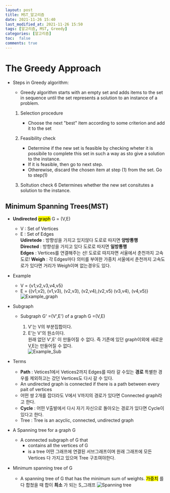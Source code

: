 ```yaml
---
layout: post
title: MST_알고리즘
date: 2021-11-26 15:40
last_modified_at: 2021-11-26 15:50
tags: [알고리즘, MST, Greedy]
categories: [알고리즘]
toc:  false
comments: true
---
```

# The Greedy Approach

+ Steps in Greedy algorithm:
    - Greedy algorithm starts with an empty set and adds items to the set in sequence until the set represents a solution to an instance of a problem.  


    1. Selection procedure
        + Choose the next "best" item according to some criterion and add it to the set  


    2. Feasibility check
        + Determine if the new set is feasible by checking wheter it is possibile to complete this set in such a way as sto give a solution to the instance.
        + If it is feasible, then go to next step.
        + Otherewise, discard the chosen item at step (1) from the set. Go to step(1)  


    3. Soltution check
        6 Determines whether the new set consitutes a solution to the instance.

## Minimum Spanning Trees(MST)
+ __Undirected__ <mark>graph</mark> G = (V,E)
    + V : Set of Vertices
    + E : Set of Edges  
**Udiretede** : 방향성을 가지고 있지않다 도로로 따지면 **양방통행**  
**Directed** : 방향성을 가지고 있다 도로로 따지면 **일방통행**    
**Edges** : Vertices를 연결해주는 선!  도로로 따지자면 서울에서 춘천까지 고속도로!
**Weigh** : 각 Edges마다 의미를 부여한 가중치 서울에서 춘천까지 고속도로가 있다면 거리가 Weigh이며 없는경우도 있다.
+ Example
    + V = {v1,v2,v3,v4,v5}
    + E = {(v1,v2), (v1,v3), (v2,v3), (v2,v4),(v2,v5) (v3,v4),  (v4,v5)}
![Example_graph](https://encrypted-tbn0.gstatic.com/images?q=tbn:ANd9GcShBdYwV08PCjkwoF0yX20HSPcY19zv-pNwEg&usqp=CAU)

+ Subgraph
    + Subgraph G' =(V',E') of a graph G =(V,E)

        1. V'는 V의 부분집합이다.  
        2. E'는 V'의 원소이다.  
        원래 없던 V',E' 이 만들어질 수 없다. 즉 기존에 있던 graph이외에 새로운 V,E는 만들어질 수 없다.  
        ![Example_Sub]()

+ Terms
    + **Path** : Vetices1에서 Vetices2까지 Edges를 따라 갈 수있는 **경로** 특별한 경우를 제외하고는 갔던 Vertices도 다시 갈 수 있다.  
    + An undirected graph is connected if there is a path between every pait of vertices  
    + 어떤 쌍 2개를 잡더라도 V에서 V까지의 경로가 있다면 Connected graph라고 한다.  
    + **Cycle** : 어떤 V출발에서 다시 자기 자신으로 돌아오는 경로가 있다면 Cycle이 있다고 한다.  
    + Tree : Tree is an acyclic, connected, undirected graph

+ A Spanning tree for a graph G
    + A connected subgraph of G that
        + contains all the vertices of G
        + is a tree 
어떤 그래프에 연결된 서브그래프이며 원래 그래프에 모든 Vertices 다 가지고 있으며 Tree 구조여야한다.

+ Minimum spanning tree of G
    + A spanning tree of G that has the minimum sum of weights.
<mark>가중치</mark> 를 다 합쳤을 때 합이 **최소** 가 되는 S_그래프
![Spanning tree]()
